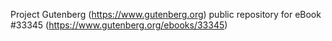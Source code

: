 Project Gutenberg (https://www.gutenberg.org) public repository for eBook #33345 (https://www.gutenberg.org/ebooks/33345)

